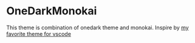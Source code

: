 # OneDarkMonokai

This theme is combination of onedark theme and monokai. Inspire by [my favorite theme for vscode](https://github.com/AshPowell/monokai-one-dark-vivid)

